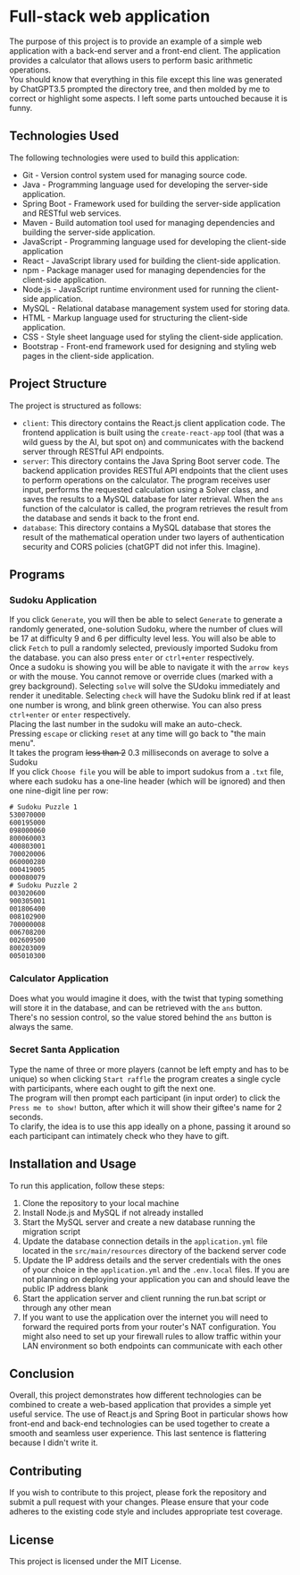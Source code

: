 # Full-stack web application
The purpose of this project is to provide an example of a simple web application with a back-end server and a front-end client. The application provides a calculator that allows users to perform basic arithmetic operations.  
You should know that everything in this file except this line was generated by ChatGPT3.5 prompted the directory tree, and then molded by me to correct or highlight some aspects. I left some parts untouched because it is funny.

## Technologies Used
The following technologies were used to build this application:

- Git - Version control system used for managing source code.
- Java - Programming language used for developing the server-side application.
- Spring Boot - Framework used for building the server-side application and RESTful web services.
- Maven - Build automation tool used for managing dependencies and building the server-side application.
- JavaScript - Programming language used for developing the client-side application
- React - JavaScript library used for building the client-side application.
- npm - Package manager used for managing dependencies for the client-side application.
- Node.js - JavaScript runtime environment used for running the client-side application.
- MySQL - Relational database management system used for storing data.
- HTML - Markup language used for structuring the client-side application.
- CSS - Style sheet language used for styling the client-side application.
- Bootstrap - Front-end framework used for designing and styling web pages in the client-side application.

## Project Structure
The project is structured as follows:

- `client`: This directory contains the React.js client application code. The frontend application is built using the `create-react-app` tool (that was a wild guess by the AI, but spot on) and communicates with the backend server through RESTful API endpoints.
- `server`: This directory contains the Java Spring Boot server code. The backend application provides RESTful API endpoints that the client uses to perform operations on the calculator. The program receives user input, performs the requested calculation using a Solver class, and saves the results to a MySQL database for later retrieval. When the `ans` function of the calculator is called, the program retrieves the result from the database and sends it back to the front end.
- `database`: This directory contains a MySQL database that stores the result of the mathematical operation under two layers of authentication security and CORS policies (chatGPT did not infer this. Imagine).

## Programs
### Sudoku Application
If you click `Generate`, you will then be able to select `Generate` to generate a randomly generated, one-solution Sudoku, where the number of clues will be 17 at difficulty 9 and 6 per difficulty level less. You will also be able to click `Fetch` to pull a randomly selected, previously imported Sudoku from the database. you can also press `enter` or `ctrl+enter` respectively.  
Once a sudoku is showing you will be able to navigate it with the `arrow keys` or with the mouse. You cannot remove or override clues (marked with a grey background). Selecting `solve` will solve the SUdoku immediately and render it uneditable. Selecting `check` will have the Sudoku blink red if at least one number is wrong, and blink green otherwise. You can also press `ctrl+enter` or `enter` respectively.  
Placing the last number in the sudoku will make an auto-check.  
Pressing `escape` or clicking `reset` at any time will go back to "the main menu".  
It takes the program <s>less than 2</s> 0.3 milliseconds on average to solve a Sudoku  
If you click `Choose file` you will be able to import sudokus from a `.txt` file, where each sudoku has a one-line header (which will be ignored) and then one nine-digit line per row:

    # Sudoku Puzzle 1
    530070000
    600195000
    098000060
    800060003
    400803001
    700020006
    060000280
    000419005
    000080079
    # Sudoku Puzzle 2
    003020600
    900305001
    001806400
    008102900
    700000008
    006708200
    002609500
    800203009
    005010300

### Calculator Application
Does what you would imagine it does, with the twist that typing something will store it in the database, and can be retrieved with the `ans` button.  
There's no session control, so the value stored behind the `ans` button is always the same.

### Secret Santa Application
Type the name of three or more players (cannot be left empty and has to be unique) so when clicking `Start raffle` the program creates a single cycle with participants, where each ought to gift the next one.  
The program will then prompt each participant (in input order) to click the `Press me to show!` button, after which it will show their giftee's name for 2 seconds.  
To clarify, the idea is to use this app ideally on a phone, passing it around so each participant can intimately check who they have to gift.

## Installation and Usage
To run this application, follow these steps:

1. Clone the repository to your local machine
2. Install Node.js and MySQL if not already installed
3. Start the MySQL server and create a new database running the migration script
4. Update the database connection details in the `application.yml` file located in the `src/main/resources` directory of the backend server code
5. Update the IP address details and the server credentials with the ones of your choice in the `application.yml` and the `.env.local` files. If you are not planning on deploying your application you can and should leave the public IP address blank
6. Start the application server and client running the run.bat script or through any other mean
7. If you want to use the application over the internet you will need to forward the required ports from your router's NAT configuration. You might also need to set up your firewall rules to allow traffic within your LAN environment so both endpoints can communicate with each other

## Conclusion
Overall, this project demonstrates how different technologies can be combined to create a web-based application that provides a simple yet useful service. The use of React.js and Spring Boot in particular shows how front-end and back-end technologies can be used together to create a smooth and seamless user experience. This last sentence is flattering because I didn't write it.

## Contributing
If you wish to contribute to this project, please fork the repository and submit a pull request with your changes. Please ensure that your code adheres to the existing code style and includes appropriate test coverage.

## License
This project is licensed under the MIT License.

